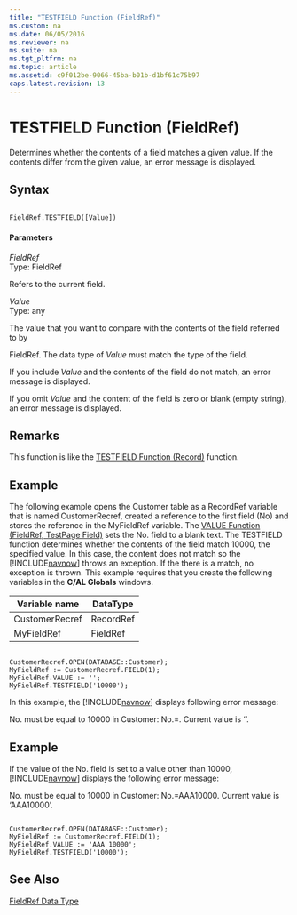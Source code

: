 ```yaml
---
title: "TESTFIELD Function (FieldRef)"
ms.custom: na
ms.date: 06/05/2016
ms.reviewer: na
ms.suite: na
ms.tgt_pltfrm: na
ms.topic: article
ms.assetid: c9f012be-9066-45ba-b01b-d1bf61c75b97
caps.latest.revision: 13
---
```

# TESTFIELD Function (FieldRef)
Determines whether the contents of a field matches a given value. If the contents differ from the given value, an error message is displayed.  
  
## Syntax  
  
```  
  
FieldRef.TESTFIELD([Value])  
```  
  
#### Parameters  
 *FieldRef*  
 Type: FieldRef  
  
 Refers to the current field.  
  
 *Value*  
 Type: any  
  
 The value that you want to compare with the contents of the field referred to by  
  
 FieldRef. The data type of *Value* must match the type of the field.  
  
 If you include *Value* and the contents of the field do not match, an error message is displayed.  
  
 If you omit *Value* and the content of the field is zero or blank \(empty string\), an error message is displayed.  
  
## Remarks  
 This function is like the [TESTFIELD Function \(Record\)](TESTFIELD-Function--Record-.md) function.  
  
## Example  
 The following example opens the Customer table as a RecordRef variable that is named CustomerRecref, created a reference to the first field \(No\) and stores the reference in the MyFieldRef variable. The [VALUE Function \(FieldRef, TestPage Field\)](VALUE-Function--FieldRef--TestPage-Field-.md) sets the No. field to a blank text. The TESTFIELD function determines whether the contents of the field match 10000, the specified value. In this case, the content does not match so the [!INCLUDE[navnow](includes/navnow_md.md)] throws an exception. If the there is a match, no exception is thrown. This example requires that you create the following variables in the **C\/AL Globals** windows.  
  
|Variable name|DataType|  
|-------------------|--------------|  
|CustomerRecref|RecordRef|  
|MyFieldRef|FieldRef|  
  
```  
  
CustomerRecref.OPEN(DATABASE::Customer);  
MyFieldRef := CustomerRecref.FIELD(1);  
MyFieldRef.VALUE := '';  
MyFieldRef.TESTFIELD('10000');  
```  
  
 In this example, the [!INCLUDE[navnow](includes/navnow_md.md)] displays following error message:  
  
 No. must be equal to 10000 in Customer: No.\=. Current value is ‘’.  
  
## Example  
 If the value of the No. field is set to a value other than 10000, [!INCLUDE[navnow](includes/navnow_md.md)] displays the following error message:  
  
 No. must be equal to 10000 in Customer: No.\=AAA10000. Current value is ‘AAA10000’.  
  
```  
  
CustomerRecref.OPEN(DATABASE::Customer);  
MyFieldRef := CustomerRecref.FIELD(1);  
MyFieldRef.VALUE := 'AAA 10000';  
MyFieldRef.TESTFIELD('10000');  
```  
  
## See Also  
 [FieldRef Data Type](FieldRef-Data-Type.md)